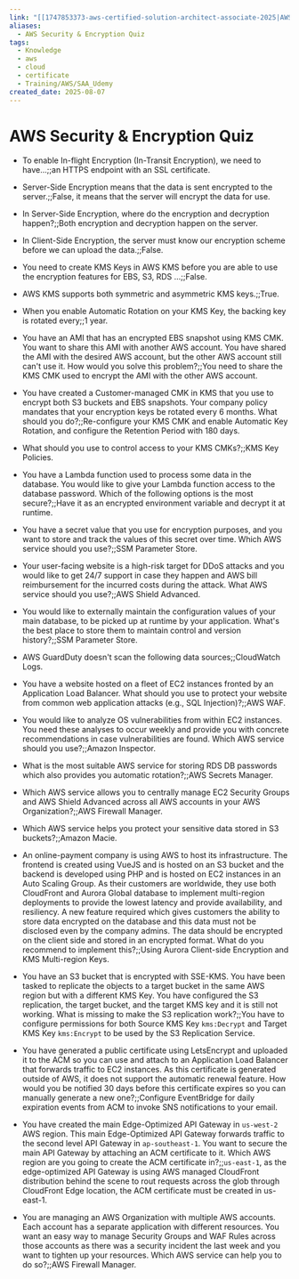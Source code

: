 ```yaml
---
link: "[[1747853373-aws-certified-solution-architect-associate-2025|AWS Certified Solution Architect Associate 2025]]"
aliases:
  - AWS Security & Encryption Quiz
tags:
  - Knowledge
  - aws
  - cloud
  - certificate
  - Training/AWS/SAA_Udemy
created_date: 2025-08-07
---
```

# AWS Security & Encryption Quiz
- To enable In-flight Encryption (In-Transit Encryption), we need to have...;;an HTTPS endpoint with an SSL certificate.
<!--SR:!2025-10-31,51,250-->
- Server-Side Encryption means that the data is sent encrypted to the server.;;False, it means that the server will encrypt the data for use.
<!--SR:!2025-10-28,61,310-->
- In Server-Side Encryption, where do the encryption and decryption happen?;;Both encryption and decryption happen on the server.
<!--SR:!2025-10-22,56,310-->
- In Client-Side Encryption, the server must know our encryption scheme before we can upload the data.;;False.
<!--SR:!2025-10-23,57,310-->
- You need to create KMS Keys in AWS KMS before you are able to use the encryption features for EBS, S3, RDS ...;;False.
<!--SR:!2025-11-01,64,310-->
- AWS KMS supports both symmetric and asymmetric KMS keys.;;True.
<!--SR:!2025-11-01,64,310-->
- When you enable Automatic Rotation on your KMS Key, the backing key is rotated every;;1 year.
<!--SR:!2025-10-22,56,310-->
- You have an AMI that has an encrypted EBS snapshot using KMS CMK. You want to share this AMI with another AWS account. You have shared the AMI with the desired AWS account, but the other AWS account still can't use it. How would you solve this problem?;;You need to share the KMS CMK used to encrypt the AMI with the other AWS account.
<!--SR:!2025-10-21,55,310-->
- You have created a Customer-managed CMK in KMS that you use to encrypt both S3 buckets and EBS snapshots. Your company policy mandates that your encryption keys be rotated every 6 months. What should you do?;;Re-configure your KMS CMK and enable Automatic Key Rotation, and configure the Retention Period with 180 days.
<!--SR:!2025-10-14,46,290-->
- What should you use to control access to your KMS CMKs?;;KMS Key Policies.
<!--SR:!2025-10-05,41,290-->
- You have a Lambda function used to process some data in the database. You would like to give your Lambda function access to the database password. Which of the following options is the most secure?;;Have it as an encrypted environment variable and decrypt it at runtime.
<!--SR:!2025-10-02,38,290-->
- You have a secret value that you use for encryption purposes, and you want to store and track the values of this secret over time. Which AWS service should you use?;;SSM Parameter Store.
<!--SR:!2026-01-25,121,290-->
- Your user-facing website is a high-risk target for DDoS attacks and you would like to get 24/7 support in case they happen and AWS bill reimbursement for the incurred costs during the attack. What AWS service should you use?;;AWS Shield Advanced.
<!--SR:!2025-10-30,63,310-->
- You would like to externally maintain the configuration values of your main database, to be picked up at runtime by your application. What's the best place to store them to maintain control and version history?;;SSM Parameter Store.
<!--SR:!2025-10-31,63,310-->
- AWS GuardDuty doesn't scan the following data sources;;CloudWatch Logs.
<!--SR:!2025-10-07,19,230-->
- You have a website hosted on a fleet of EC2 instances fronted by an Application Load Balancer. What should you use to protect your website from common web application attacks (e.g., SQL Injection)?;;AWS WAF.
<!--SR:!2025-11-02,65,310-->
- You would like to analyze OS vulnerabilities from within EC2 instances. You need these analyses to occur weekly and provide you with concrete recommendations in case vulnerabilities are found. Which AWS service should you use?;;Amazon Inspector.
<!--SR:!2025-10-05,24,230-->
- What is the most suitable AWS service for storing RDS DB passwords which also provides you automatic rotation?;;AWS Secrets Manager.
<!--SR:!2025-10-01,37,290-->
- Which AWS service allows you to centrally manage EC2 Security Groups and AWS Shield Advanced across all AWS accounts in your AWS Organization?;;AWS Firewall Manager.
<!--SR:!2025-10-27,60,310-->
- Which AWS service helps you protect your sensitive data stored in S3 buckets?;;Amazon Macie.
<!--SR:!2025-10-02,14,270-->
- An online-payment company is using AWS to host its infrastructure. The frontend is created using VueJS and is hosted on an S3 bucket and the backend is developed using PHP and is hosted on EC2 instances in an Auto Scaling Group. As their customers are worldwide, they use both CloudFront and Aurora Global database to implement multi-region deployments to provide the lowest latency and provide availability, and resiliency. A new feature required which gives customers the ability to store data encrypted on the database and this data must not be disclosed even by the company admins. The data should be encrypted on the client side and stored in an encrypted format. What do you recommend to implement this?;;Using Aurora Client-side Encryption and KMS Multi-region Keys.
<!--SR:!2025-10-31,39,250-->
- You have an S3 bucket that is encrypted with SSE-KMS. You have been tasked to replicate the objects to a target bucket in the same AWS region but with a different KMS Key. You have configured the S3 replication, the target bucket, and the target KMS key and it is still not working. What is missing to make the S3 replication work?;;You have to configure permissions for both Source KMS Key `kms:Decrypt` and Target KMS Key `kms:Encrypt` to be used by the S3 Replication Service.
<!--SR:!2025-12-21,94,290-->
- You have generated a public certificate using LetsEncrypt and uploaded it to the ACM so you can use and attach to an Application Load Balancer that forwards traffic to EC2 instances. As this certificate is generated outside of AWS, it does not support the automatic renewal feature. How would you be notified 30 days before this certificate expires so you can manually generate a new one?;;Configure EventBridge for daily expiration events from ACM to invoke SNS notifications to your email.
<!--SR:!2025-10-21,42,250-->
- You have created the main Edge-Optimized API Gateway in `us-west-2` AWS region. This main Edge-Optimized API Gateway forwards traffic to the second level API Gateway in `ap-southeast-1`. You want to secure the main API Gateway by attaching an ACM certificate to it. Which AWS region are you going to create the ACM certificate in?;;`us-east-1`, as the edge-optimized API Gateway is using AWS managed CloudFront distribution behind the scene to rout requests across the glob through CloudFront Edge location, the ACM certificate must be created in us-east-1.
<!--SR:!2025-10-29,62,310-->
- You are managing an AWS Organization with multiple AWS accounts. Each account has a separate application with different resources. You want an easy way to manage Security Groups and WAF Rules across those accounts as there was a security incident the last week and you want to tighten up your resources. Which AWS service can help you to do so?;;AWS Firewall Manager.
<!--SR:!2025-12-21,83,290-->




